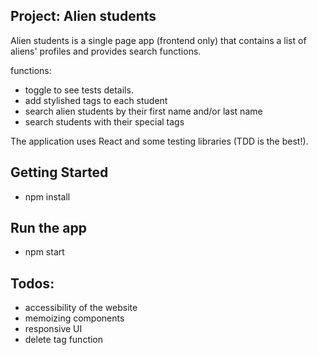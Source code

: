 ## Project: Alien students
Alien students is a single page app (frontend only) that contains a list of aliens' profiles and provides search functions. 

functions: 
- toggle to see tests details. 
- add stylished tags to each student 
- search alien students by their first name and/or last name 
- search students with their special tags 

The application uses React and some testing libraries (TDD is the best!). 

## Getting Started
- npm install 

## Run the app
- npm start 

## Todos: 
- accessibility of the website 
- memoizing components
- responsive UI
- delete tag function